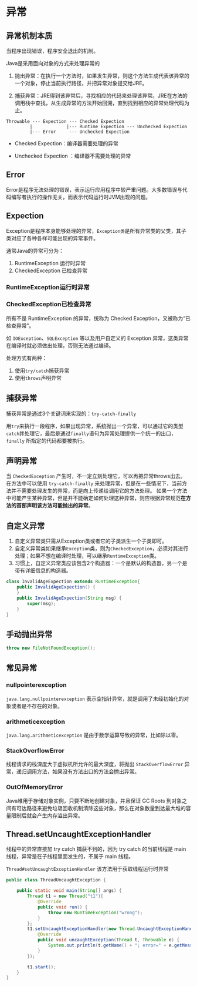 # 异常

## 异常机制本质

当程序出现错误，程序安全退出的机制。

Java是采用面向对象的方式来处理异常的

1. 抛出异常：在执行一个方法时，如果发生异常，则这个方法生成代表该异常的一个对象，停止当前执行路径，并把异常对象提交给JRE。

2. 捕获异常：JRE得到该异常后，寻找相应的代码来处理该异常。JRE在方法的调用栈中查找，从生成异常的方法开始回溯，直到找到相应的异常处理代码为止。

```
Throwable --- Expection --- Checked Expection
		 |			   |--- Runtime Expection --- Unchecked Expection 
		 |--- Error	    --- Unchecked Expection 
```

- Checked Expection：编译器需要处理的异常

- Unchecked Expection ：编译器不需要处理的异常



## Error

Error是程序无法处理的错误，表示运行应用程序中较严重问题。大多数错误与代码编写者执行的操作无关，而表示代码运行时JVM出现的问题。

## Expection

Exception是程序本身能够处理的异常，`Exception类`是所有异常类的父类，其子类对应了各种各样可能出现的异常事件。

通常Java的异常可分为：

1. RuntimeException 运行时异常
2. CheckedException 已检查异常

### RuntimeException运行时异常

### CheckedException已检查异常

所有不是 RuntimeException 的异常，统称为 Checked Exception，又被称为“已检查异常”。

如 `IOException`、`SQLException` 等以及用户自定义的 Exception 异常，这类异常在编译时就必须做出处理，否则无法通过编译。

处理方式有两种：

1. 使用`try/catch`捕获异常
2. 使用`throws`声明异常



## 捕获异常

捕获异常是通过3个关键词来实现的：`try-catch-finally`

用`try`来执行一段程序，如果出现异常，系统抛出一个异常，可以通过它的类型`catch`并处理它，最后是通过`finally`语句为异常处理提供一个统一的出口，`finally` 所指定的代码都要被执行。



## 声明异常

当 `CheckedException` 产生时，不一定立刻处理它，可以再把异常throws出去。
在方法中可以使用 `try-catch-finally` 来处理异常，但是在一些情况下，当前方法并不需要处理发生的异常，而是向上传递给调用它的方法处理。
如果一个方法中可能产生某种异常，但是并不能确定如何处理这种异常，则应根据异常规范**在方法的首部声明该方法可能抛出的异常**。



## 自定义异常

1. 自定义异常类只需从Exception类或者它的子类派生一个子类即可。
2. 自定义异常类如果继承`Exception`类，则为`CheckedException`，必须对其进行处理；如果不想在编译时处理，可以继承`RuntimeException`类。
3. 习惯上，自定义异常类应该包含2个构造器：一个是默认的构造器，另一个是带有详细信息的构造器。

```java
class InvalidAgeExpection extends RuntimeException{
    public InvalidAgeExpection() {
    }
    public InvalidAgeExpection(String msg) {
        super(msg);
    }
}
```

## 手动抛出异常

```java
throw new FileNotFoundException();
```



## 常见异常

### nullpointerexception

`java.lang.nullpointerexception` 表示空指针异常，就是调用了未经初始化的对象或者是不存在的对象。



### arithmeticexception

`java.lang.arithmeticexception` 是由于数学运算导致的异常，比如除以零。





### StackOverflowError

线程请求的栈深度大于虚拟机所允许的最大深度，将抛出 `StackOverflowError` 异常，递归调用方法，如果没有方法出口的方法会抛出异常。



### OutOfMemoryError

Java堆用于存储对象实例，只要不断地创建对象，并且保证 GC Roots 到对象之间有可达路径来避免垃圾回收机制清除这些对象，那么在对象数量到达最大堆的容量限制后就会产生内存溢出异常。





## Thread.setUncaughtExceptionHandler

线程中的异常直接加 try catch 捕获不到的，因为 try catch 的当前线程是 main 线程，异常是在子线程里面发生的，不属于 main 线程。

`Thread#setUncaughtExceptionHandler` 该方法用于获取线程运行时异常

```java
public class ThreadUncaughtException {

    public static void main(String[] args) {
        Thread t1 = new Thread("t1"){
            @Override
            public void run() {
                throw new RuntimeException("wrong");
            }
        };
        t1.setUncaughtExceptionHandler(new Thread.UncaughtExceptionHandler() {
            @Override
            public void uncaughtException(Thread t, Throwable e) {
                System.out.println(t.getName() + "; error=" + e.getMessage());
            }
        });

        t1.start();
    }
}
```

